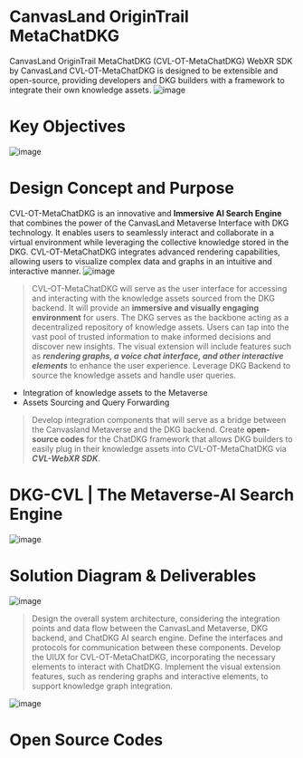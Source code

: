 # CanvasLand OriginTrail MetaChatDKG
CanvasLand OriginTrail MetaChatDKG (CVL-OT-MetaChatDKG) WebXR SDK by CanvasLand
CVL-OT-MetaChatDKG is designed to be extensible and open-source, providing developers and DKG builders with a framework to integrate their own knowledge assets. 
![image](https://github.com/Zen-CVL/CVL-OT-ChatDKG/assets/148840443/697ca762-8f9d-4d39-acd4-6c5abc6c84e5)
# Key Objectives
![image](https://github.com/Zen-CVL/CVL-OT-ChatDKG/assets/148840443/da313674-9a44-44f0-8ada-4350cc9af815)
# Design Concept and Purpose
CVL-OT-MetaChatDKG is an innovative and **Immersive AI Search Engine** that combines the power of the CanvasLand Metaverse Interface with DKG technology.
It enables users to seamlessly interact and collaborate in a virtual environment while leveraging the collective knowledge stored in the DKG.
CVL-OT-MetaChatDKG integrates advanced rendering capabilities, allowing users to visualize complex data and graphs in an intuitive and interactive manner.
![image](https://github.com/Zen-CVL/CVL-OT-ChatDKG/assets/148840443/cb3eddc0-4eb0-4c91-9945-80e9c6c0043d)
> CVL-OT-MetaChatDKG will serve as the user interface for accessing and interacting with the knowledge assets sourced from the DKG backend.
It will provide an **immersive and visually engaging environment** for users. The DKG serves as the backbone acting as a decentralized repository of knowledge assets.
Users can tap into the vast pool of trusted information to make informed decisions and discover new insights.
The visual extension will include features such as ***rendering graphs, a voice chat interface, and other interactive elements*** to enhance the user experience.
>  Leverage DKG Backend to source the knowledge assets and handle user queries.
- Integration of knowledge assets to the Metaverse
- Assets Sourcing and Query Forwarding
> Develop integration components that will serve as a bridge between the Canvasland Metaverse and the DKG backend.
Create **open-source codes** for the ChatDKG framework that allows DKG builders to easily plug in their knowledge assets into CVL-OT-MetaChatDKG via ***CVL-WebXR SDK***.
# DKG-CVL | The Metaverse-AI Search Engine
![image](https://github.com/Zen-CVL/CVL-OT-ChatDKG/assets/148840443/ff237dbb-d4ba-4bdf-b886-f96d97427797)
# Solution Diagram & Deliverables
![image](https://github.com/Zen-CVL/CVL-OT-ChatDKG/assets/148840443/0198655c-d1a7-4f2a-9850-1f7270134c2b)
> Design the overall system architecture, considering the integration points and data flow between the CanvasLand Metaverse, DKG backend, and ChatDKG AI search engine.
> Define the interfaces and protocols for communication between these components.
> Develop the UIUX for CVL-OT-MetaChatDKG, incorporating the necessary elements to interact with ChatDKG.
> Implement the visual extension features, such as rendering graphs and interactive elements, to support knowledge graph integration.

![image](https://github.com/Zen-CVL/CanvasLand-OriginTrail-ChatDKG/assets/148840443/43bb6ed0-d3a7-418e-b31a-94c8a2743e6e)
# Open Source Codes
